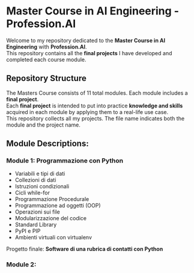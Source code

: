 # Master Course in AI Engineering - Profession.AI

Welcome to my repository dedicated to the **Master Course in AI Engineering** with **Profession.AI**. <br> This repository contains all the **final projects** I have developed and completed each course module.

## Repository Structure

The Masters Course consists of 11 total modules. Each module includes a **final project**. <br>
Each **final project** is intended to put into practice **knowledge and skills** acquired in each module by applying them to a real-life use case. <br>
This repository collects all my projects. The file name indicates both the module and the project name.


## Module Descriptions:

### Module 1: Programmazione con Python
- Variabili e tipi di dati
- Collezioni di dati
- Istruzioni condizionali
- Cicli while-for
- Programmazione Procedurale
- Programmazione ad oggetti (OOP)
- Operazioni sui file
- Modularizzazione del codice
- Standard Library
- PyPI e PIP
- Ambienti virtuali con virtualenv

Progetto finale: **Software di una rubrica di contatti con Python**

### Module 2: 

